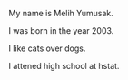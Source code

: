 My name is Melih Yumusak.

I was born in the year 2003.

I like cats over dogs. 

I attened high school at hstat. 